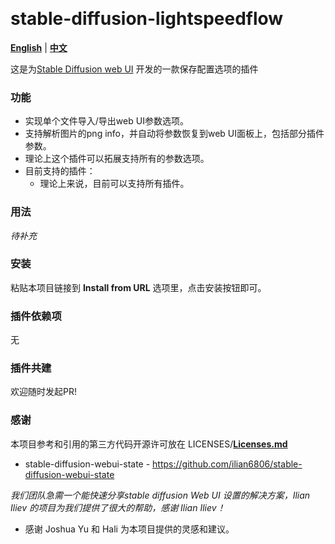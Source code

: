 <p float="left">
    <img alt="" src="https://img.shields.io/badge/JavaScript-323330?style=for-the-badge&logo=javascript&logoColor=F7DF1E" />
    <img alt="" src="https://img.shields.io/badge/Python-FFD43B?style=for-the-badge&logo=python&logoColor=blue" />
</p>

# stable-diffusion-lightspeedflow

[**English**](./README.md) | [**中文**](./README_CN.md)

这是为[Stable Diffusion web UI](https://github.com/AUTOMATIC1111/stable-diffusion-webui) 开发的一款保存配置选项的插件

### 功能

* 实现单个文件导入/导出web UI参数选项。
* 支持解析图片的png info，并自动将参数恢复到web UI面板上，包括部分插件参数。
* 理论上这个插件可以拓展支持所有的参数选项。
* 目前支持的插件：
    - 理论上来说，目前可以支持所有插件。

### 用法

*待补充*

### 安装

粘贴本项目链接到 **Install from URL** 选项里，点击安装按钮即可。

### 插件依赖项

无

### 插件共建

欢迎随时发起PR!

### 感谢

本项目参考和引用的第三方代码开源许可放在 LICENSES/[**Licenses.md**](./LICENSES/Licenses.md)

- stable-diffusion-webui-state - https://github.com/ilian6806/stable-diffusion-webui-state

*我们团队急需一个能快速分享stable diffusion Web UI 设置的解决方案，Ilian Iliev 的项目为我们提供了很大的帮助，感谢 Ilian Iliev！*

- 感谢 Joshua Yu 和 Hali 为本项目提供的灵感和建议。